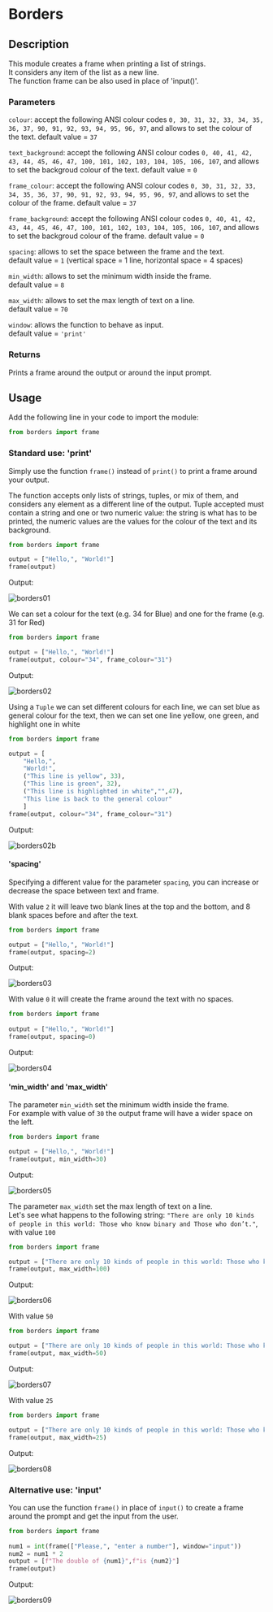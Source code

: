 # Borders

## Description

This module creates a frame when printing a list of strings.  
It considers any item of the list as a new line.  
The function frame can be also used in place of 'input()'.

### Parameters

```colour```: accept the following ANSI colour codes ```0, 30, 31, 32, 33, 34, 35, 36, 37, 90, 91, 92, 93, 94, 95, 96, 97```, and allows to set the colour of the text.
default value = ```37```  

```text_background```: accept the following ANSI colour codes ```0, 40, 41, 42, 43, 44, 45, 46, 47, 100, 101, 102, 103, 104, 105, 106, 107```, and allows to set the backgroud colour of the text.
default value = ```0```  

```frame_colour```: accept the following ANSI colour codes ```0, 30, 31, 32, 33, 34, 35, 36, 37, 90, 91, 92, 93, 94, 95, 96, 97```, and allows to set the colour of the frame.
default value = ```37```  

```frame_background```: accept the following ANSI colour codes ```0, 40, 41, 42, 43, 44, 45, 46, 47, 100, 101, 102, 103, 104, 105, 106, 107```, and allows to set the backgroud colour of the frame.
default value = ```0```

```spacing```: allows to set the space between the frame and the text.  
default value = ```1``` (vertical space = 1 line, horizontal space = 4 spaces)  

```min_width```: allows to set the minimum width inside the frame.  
default value = ```8```  

```max_width```: allows to set the max length of text on a line.  
default value = ```70```  

```window```: allows the function to behave as input.  
default value = ```'print'```

### Returns

Prints a frame around the output or around the input prompt.

## Usage

Add the following line in your code to import the module:  

```python
from borders import frame
```

### Standard use: 'print'

Simply use the function ```frame()``` instead of ```print()``` to print a frame around your output.  

The function accepts only lists of strings, tuples, or mix of them, and considers any element as a different line of the output.
Tuple accepted must contain a string and one or two numeric value: the string is what has to be printed, the numeric values are the values for the colour of the text and its background.

```python
from borders import frame

output = ["Hello,", "World!"]
frame(output)
```

Output:

![borders01](https://github.com/scalvaruso/borders/tree/main/png/borders01.png)

We can set a colour for the text (e.g. 34 for Blue) and one for the frame (e.g. 31 for Red)

```python
from borders import frame

output = ["Hello,", "World!"]
frame(output, colour="34", frame_colour="31")
```

Output:

![borders02](https://github.com/scalvaruso/borders/tree/main/png/borders02.png)

Using a ```Tuple``` we can set different colours for each line, we can set blue as general colour for the text, then we can set one line yellow, one green, and highlight one in white

```python
from borders import frame

output = [
    "Hello,",
    "World!",
    ("This line is yellow", 33),
    ("This line is green", 32),
    ("This line is highlighted in white","",47),
    "This line is back to the general colour"
    ]
frame(output, colour="34", frame_colour="31")
```

Output:

![borders02b](https://github.com/scalvaruso/borders/tree/main/png/borders02b.png)

#### 'spacing'

Specifying a different value for the parameter ```spacing```, you can increase or decrease the space between text and frame.  

With value ```2``` it will leave two blank lines at the top and the bottom, and 8 blank spaces before and after the text.

```python
from borders import frame  

output = ["Hello,", "World!"]
frame(output, spacing=2)
```

Output:

![borders03](https://github.com/scalvaruso/borders/tree/main/png/borders03.png)

With value ```0``` it will create the frame around the text with no spaces.

```python
from borders import frame  
  
output = ["Hello,", "World!"]
frame(output, spacing=0)
```

Output:

![borders04](https://github.com/scalvaruso/borders/tree/main/png/borders04.png)

#### 'min_width' and 'max_width'

The parameter ```min_width``` set the minimum width inside the frame.  
For example with value of ```30``` the output frame will have a wider space on the left.

```python
from borders import frame  

output = ["Hello,", "World!"]
frame(output, min_width=30)
```

Output:

![borders05](https://github.com/scalvaruso/borders/tree/main/png/borders05.png)  

The parameter ```max_width``` set the max length of text on a line.  
Let's see what happens to the following string:
```"There are only 10 kinds of people in this world: Those who know binary and Those who don’t."```, with value ```100```

```python
from borders import frame  

output = ["There are only 10 kinds of people in this world: Those who know binary and Those who don't."]
frame(output, max_width=100)
```

Output:

![borders06](https://github.com/scalvaruso/borders/tree/main/png/borders06.png)

With value ```50```  

```python
from borders import frame  

output = ["There are only 10 kinds of people in this world: Those who know binary and Those who don't."]
frame(output, max_width=50)
```

Output:

![borders07](https://github.com/scalvaruso/borders/tree/main/png/borders07.png)

With value ```25```  

```python
from borders import frame

output = ["There are only 10 kinds of people in this world: Those who know binary and Those who don't."]
frame(output, max_width=25)
```

Output:

![borders08](https://github.com/scalvaruso/borders/tree/main/png/borders08.png)

### Alternative use: 'input'

You can use the function ```frame()``` in place of ```input()``` to create a frame around the prompt and get the input from the user.

```python
from borders import frame
 
num1 = int(frame(["Please,", "enter a number"], window="input"))
num2 = num1 * 2
output = [f"The double of {num1}",f"is {num2}"]
frame(output)
```

Output:

![borders09](https://github.com/scalvaruso/borders/tree/main/png/borders09.png)
